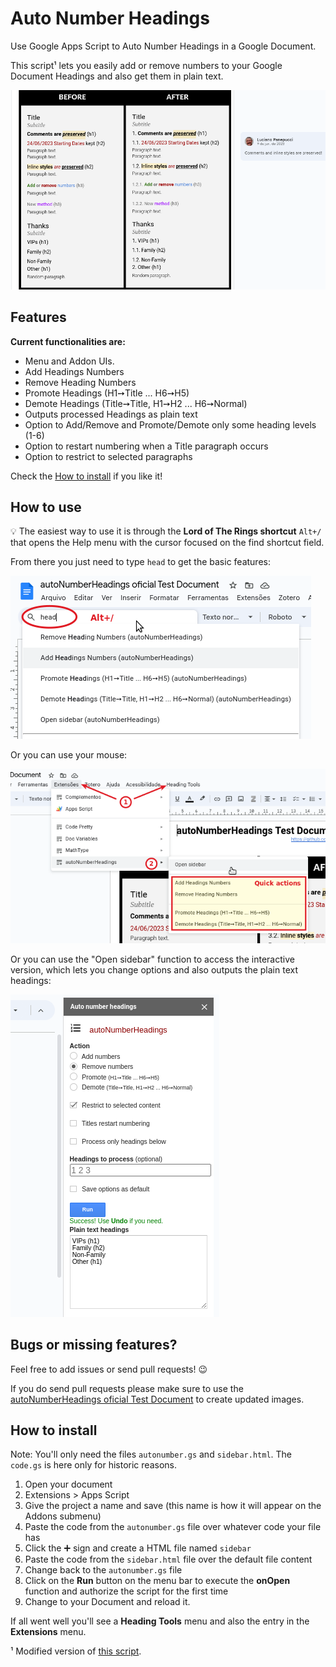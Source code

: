 # Auto Number Headings

Use Google Apps Script to Auto Number Headings in a Google Document.

This script¹ lets you easily add or remove numbers to your Google Document Headings and also get them in plain text.

![before-after](2024-08-21-20-12-26.png)

## Features

**Current functionalities are:**

- Menu and Addon UIs.
- Add Headings Numbers
- Remove Heading Numbers
- Promote Headings (H1➙Title ... H6➙H5)
- Demote Headings (Title➙Title, H1➙H2 ... H6➙Normal)
- Outputs processed Headings as plain text
- Option to Add/Remove and Promote/Demote only some heading levels (1-6)
- Option to restart numbering when a Title paragraph occurs
- Option to restrict to selected paragraphs

Check the [How to install](#how-to-install) if you like it!

## How to use

💡 The easiest way to use it is through the **Lord of The Rings shortcut** `Alt+/` that opens the Help menu with the cursor focused on the find shortcut field.

From there you just need to type `head` to get the basic features:

![shortcut](2024-08-21-20-46-33.png)

Or you can use your mouse:

![menu](2024-08-21-20-28-02.png)

Or you can use the "Open sidebar" function to access the interactive version, which lets you change options and also outputs the plain text headings:

![addon](2024-08-21-22-23-00.png)

## Bugs or missing features?

Feel free to add issues or send pull requests! 😉

If you do send pull requests please make sure to use the [autoNumberHeadings
oficial Test Document](https://docs.google.com/document/d/1gS0ftbeXPRTv2kaY5V-LmCQy1rgAOJEzgsG-9HWmBBE/edit) to create updated images.

## How to install

Note: You'll only need the files `autonumber.gs` and `sidebar.html`. The `code.gs` is here only for historic reasons.

1. Open your document
2. Extensions > Apps Script
3. Give the project a name and save (this name is how it will appear on the Addons submenu)
4. Paste the code from the `autonumber.gs` file over whatever code your file has
5. Click the ➕ sign and create a HTML file named `sidebar`
6. Paste the code from the `sidebar.html` file over the default file content
7. Change back to the `autonumber.gs` file
8. Click on the **Run** button on the menu bar to execute the **onOpen** function and authorize the script for the first time
9. Change to your Document and reload it.

If all went well you'll see a **Heading Tools** menu and also the entry in the **Extensions** menu.

¹ Modified version of [this script](http://pro-web.at/archives/auto-numbering-your-google-docs-headings).
